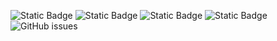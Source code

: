 ![Static Badge](https://img.shields.io/badge/blacklists-60-000000) ![Static Badge](https://img.shields.io/badge/blacklisted-3022866-cc0000) ![Static Badge](https://img.shields.io/badge/whitelisted-2242-00CC00) ![Static Badge](https://img.shields.io/badge/streaming_blacklist-28106-000000) ![GitHub issues](https://img.shields.io/github/issues/fabriziosalmi/blacklists)
